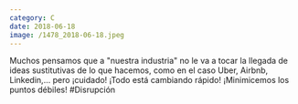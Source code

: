 ```yaml
--- 
category: C 
date: 2018-06-18 
image: /1478_2018-06-18.jpeg 
--- 
```


Muchos pensamos que a "nuestra industria" no le va a tocar la llegada de ideas sustitutivas de lo que hacemos, como en el caso Uber, Airbnb, Linkedin,... pero ¡cuidado! ¡Todo está cambiando rápido! ¡Minimicemos los puntos débiles! #Disrupción